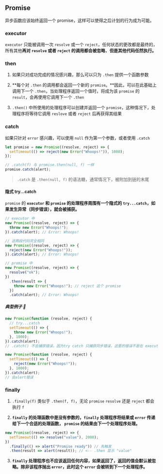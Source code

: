 ## Promise

异步函数应该始终返回一个 promise，这样可以使得之后计划的行为成为可能。

### executor

`executor` 只能被调用一次 `resolve` 或一个 `reject`，任何状态的更改都是最终的，所有其他**再对 `resolve` 或者 `reject` 的调用都会被忽略**，**但是其他代码任然执行。**

### then

1. 如果只对成功完成的情况感兴趣，那么可以只为 `.then` 提供一个函数参数

2. **每个对 `.then` 的调用都会返回一个新的 `promise`。**因此，可以在此基础上调用下一个 `.then`，当处理程序返回一个值时，将成为该 `promise` 的 `result`，会再使用它调用下一个 `.then`

3. `.then()` 中所使用的处理程序可以创建并返回一个 `promise`，这种情况下，处理程序将等待它调用 `reslove` 或者 `reject` 后再获得其结果

### catch

如果只针对 `error` 感兴趣，可以使用 `null` 作为第一个参数，或者使用 `.catch`

```js
let promise = new Promise((resolve, reject) => {
  setTimeout(() => reject(new Error("Whoops!")), 1000);
});

// .catch(f) 与 promise.then(null, f) 一样
promise.catch(alert);
```

> `.catch` 是 `.then(null, f)` 的语法糖，通常情况下，被附加到链的末尾

#### 隐式 try...catch

`promise` 的 **`executor` 和 `promise` 的处理程序周围有一个隐式的 `try...catch`，如果发生异常（同步错误），就会被捕获。**

```js
// executor 中
new Promise((resolve, reject) => {
  throw new Error("Whoops!");
}).catch(alert); // Error: Whoops!

// 这两段代码完全相同
new Promise((resolve, reject) => {
  reject(new Error("Whoops!"));
}).catch(alert); // Error: Whoops!
```

```js
// promise 中
new Promise((resolve, reject) => {
  resolve("ok");
})
  .then(result => {
    throw new Error("Whoops!"); // reject 这个 promise
  })
  .catch(alert); // Error: Whoops!
```

##### 典型例子 🌰

```js
new Promise(function (resolve, reject) {
  // try...catch
  setTimeout(() => {
    throw new Error("Whoops!");
  }, 1000);
}).catch(alert);
// .catch() 不会捕获错误，因为try catch 只捕获同步错误，这里的错误不是在 executor 运行时产生的，而是在稍后生成的
```

```js
new Promise(function (resolve, reject) {
  setTimeout(() => {
    reject(new Error("Whoops!"));
  }, 1000);
}).catch(alert);
// 会alert错误
```

### finally

1. `.finally(f)` 类似于 `.then(f, f)`，无论 `promise` `resolve` 还是 `reject` 都会执行 `f`

2. **`finally` 的处理函数中是没有参数的，`finally` 处理程序将结果或 `error` 传递给下一个合适的处理函数， `promise` 的结果由下一个处理程序处理。**

```js
new Promise((resolve, reject) => {
  setTimeout(() => resolve("value"), 2000);
})
  .finally(() => alert("Promise ready")) // 先触发
  .then(result => alert(result)); // <-- .then 显示 "value"
```

3. **`finally` 处理程序也不应该返回任何内容，如果返回了，返回的值会默认被忽略。除非该程序抛出 `error`，此时这个 `error` 会被转到下一个处理程序。**
